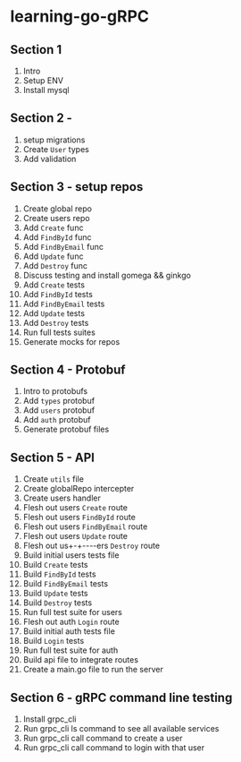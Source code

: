 learning-go-gRPC
====================

## Section 1
1. Intro
2. Setup ENV
3. Install mysql

## Section 2 - 
1. setup migrations
2. Create `User` types
3. Add validation

## Section 3 - setup repos
1. Create global repo
2. Create users repo
3. Add `Create` func
4. Add `FindById` func
5. Add `FindByEmail` func
6. Add `Update` func
7. Add `Destroy` func
8. Discuss testing and install gomega && ginkgo
9. Add `Create` tests
10. Add `FindById` tests
11. Add `FindByEmail` tests
12. Add `Update` tests
13. Add `Destroy` tests
14. Run full tests suites
15. Generate mocks for repos

## Section 4 - Protobuf
1. Intro to protobufs
2. Add `types` protobuf
3. Add `users` protobuf
4. Add `auth` protobuf
5. Generate protobuf files

## Section 5 - API
1. Create `utils` file
2. Create globalRepo intercepter
3. Create users handler
4. Flesh out users `Create` route
5. Flesh out users `FindById` route
6. Flesh out users `FindByEmail` route
7. Flesh out users `Update` route
8. Flesh out us+-+----ers `Destroy` route
9. Build initial users tests file
10. Build `Create` tests
11. Build `FindById` tests
12. Build `FindByEmail` tests
13. Build `Update` tests
14. Build `Destroy` tests
15. Run full test suite for users
16. Flesh out auth `Login` route
17. Build initial auth tests file
18. Build `Login` tests
19. Run full test suite for auth
20. Build api file to integrate routes
21. Create a main.go file to run the server

## Section 6 - gRPC command line testing
1. Install grpc_cli
2. Run grpc_cli ls command to see all available services
3. Run grpc_cli call command to create a user
4. Run grpc_cli call command to login with that user
